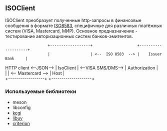 ## ISOClient

ISOClient преобразует полученные http-запросы в финансовые сообщения в формате [ISO8583](https://en.wikipedia.org/wiki/ISO_8583), специфичные для различных платёжных систем (VISA, Mastercard, МИР). Основное предназначение - тестирование авторизационных систем банков-эмитентов.

                       +------------------+                    +--------------------+
                       |                  | <--  ISO 8583  --> |    Issuer Bank     |
HTTP client <--JSON--> |    IsoClient     | <--VISA SMS/DMS--> |   Authorization    |  
                       |                  | <-- Mastercard --> |        Host        |  
                       +------------------+                    +--------------------+
                                                                                     


### Используемые библиотеки
* meson
* libconfig
* [kcgi](https://kristaps.bsd.lv/kcgi/)
* [libuv](http://libuv.org/)
* [criterion](https://github.com/Snaipe/Criterion)

